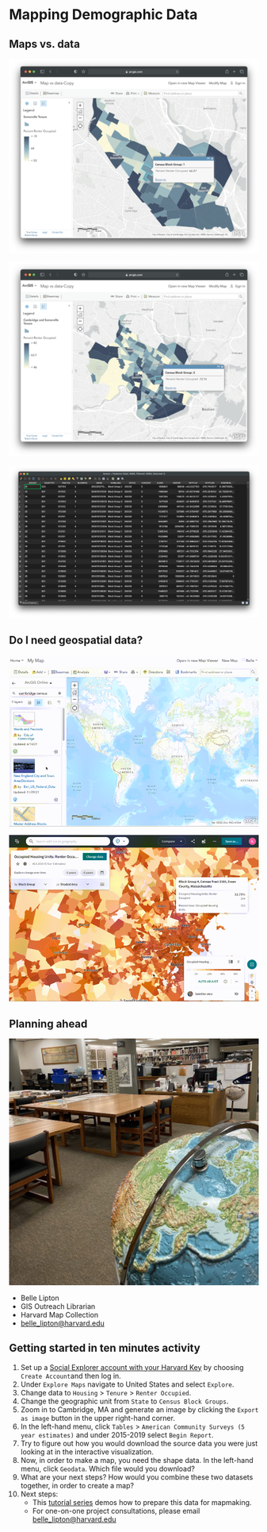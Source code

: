 # Mapping Demographic Data

## Maps vs. data

![ArcGIS Online screenshot of census map of Somerville](media/somerville.png)

![ArcGIS Online screenshot of census map of Cambridge and Somerville](media/cambridge.png)

![QGIS screenshot of the maps underlying data table](media/table.png)

## Do I need geospatial data?

![ArcGIS Online screen recording of an unsuccessful data search](media/search.gif)

![Social Explorer screen recording of exporting a map as a .PNG](media/png.gif)


## Planning ahead

![Photograph of the Harvard Map Collections](media/map-collection.png)

- Belle Lipton
- GIS Outreach Librarian
- Harvard Map Collection 
- [belle_lipton@harvard.edu](mailto:belle_lipton@harvard.edu)

## Getting started in ten minutes activity

1. Set up a [Social Explorer account with your Harvard Key](http://nrs.harvard.edu/urn-3:hul.eresource:socialex) by choosing `Create Account`and then log in. 
2. Under `Explore Maps` navigate to United States and select `Explore`.
3. Change data to `Housing` > `Tenure` > `Renter Occupied`.
4. Change the geographic unit from `State` to `Census Block Groups`.
5. Zoom in to Cambridge, MA and generate an image by clicking the `Export as image` button in the upper right-hand corner. 
6. In the left-hand menu, click `Tables` > `American Community Surveys (5 year estimates)` and under 2015-2019 select `Begin Report`.
7. Try to figure out how you would download the source data you were just looking at in the interactive visualization. 
8. Now, in order to make a map, you need the shape data. In the left-hand menu, click `Geodata`. Which file would you download?
9. What are your next steps? How would you combine these two datasets together, in order to create a map?
10. Next steps:
    - This [tutorial series](https://harvardmapcollection.github.io/tutorials/census/census2agol/) demos how to prepare this data for mapmaking.
    - For one-on-one project consultations, please email [belle_lipton@harvard.edu](mailto:belle_lipton@harvard.edu)